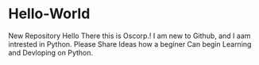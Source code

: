 # Hello-World
New Repository
Hello There this is Oscorp.!
I am new to Github, and I aam intrested in Python.
Please Share Ideas how a beginer Can begin Learning and Devloping on Python.
